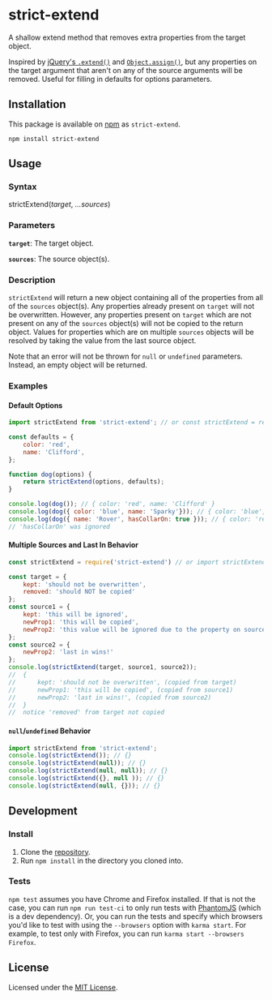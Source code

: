 # strict-extend
A shallow extend method that removes extra properties from the target object.

Inspired by [jQuery's `.extend()`](https://api.jquery.com/jquery.extend/) and
[`Object.assign()`](https://developer.mozilla.org/en-US/docs/Web/JavaScript/Reference/Global_Objects/Object/assign),
but any properties on the target argument that aren't on any of the source arguments will be removed.
Useful for filling in defaults for options parameters.

## Installation
This package is available on [npm](https://www.npmjs.com/package/strict-extend) as `strict-extend`.
```
npm install strict-extend
```

## Usage
### Syntax
strictExtend(_target_, _...sources_)

### Parameters
**`target`**: The target object.

**`sources`**: The source object(s).

### Description
`strictExtend` will return a new object containing all of the properties from all of the `sources` object(s).
Any properties already present on `target` will not be overwritten.
However, any properties present on `target` which are not present on any of the `sources` object(s) will not be copied to the return object.
Values for properties which are on multiple `sources` objects will be resolved by taking the value from the last source object.

Note that an error will not be thrown for `null` or `undefined` parameters.
Instead, an empty object will be returned.

### Examples
#### Default Options
```javascript
import strictExtend from 'strict-extend'; // or const strictExtend = require('strictExtend');

const defaults = {
    color: 'red',
    name: 'Clifford',
};

function dog(options) {
    return strictExtend(options, defaults);
}

console.log(dog()); // { color: 'red', name: 'Clifford' }
console.log(dog({ color: 'blue', name: 'Sparky'})); // { color: 'blue', name: 'Sparky' }
console.log(dog({ name: 'Rover', hasCollarOn: true })); // { color: 'red', name: 'Rover' }
// 'hasCollarOn' was ignored
```

#### Multiple Sources and Last In Behavior
```javascript
const strictExtend = require('strict-extend') // or import strictExtend from 'strict-extend';

const target = {
    kept: 'should not be overwritten',
    removed: 'should NOT be copied'
};
const source1 = {
    kept: 'this will be ignored',
    newProp1: 'this will be copied',
    newProp2: 'this value will be ignored due to the property on source2'
};
const source2 = {
    newProp2: 'last in wins!'
};
console.log(strictExtend(target, source1, source2));
//  {
//      kept: 'should not be overwritten', (copied from target)
//      newProp1: 'this will be copied', (copied from source1)
//      newProp2: 'last in wins!', (copied from source2)
//  }
//  notice 'removed' from target not copied
```

#### `null`/`undefined` Behavior
```javascript
import strictExtend from 'strict-extend';
console.log(strictExtend()); // {}
console.log(strictExtend(null)); // {}
console.log(strictExtend(null, null)); // {}
console.log(strictExtend({}, null )); // {}
console.log(strictExtend(null, {})); // {}
```

## Development
### Install
1. Clone the [repository](https://github.com/Spreetail/strict-extend).
2. Run `npm install` in the directory you cloned into.

### Tests
`npm test` assumes you have Chrome and Firefox installed.
If that is not the case, you can run `npm run test-ci` to only run tests with [PhantomJS](http://phantomjs.org/) (which is a dev dependency).
Or, you can run the tests and specify which browsers you'd like to test with using the `--browsers` option with `karma start`.
For example, to test only with Firefox, you can run `karma start --browsers Firefox`.

## License
Licensed under the [MIT License](https://opensource.org/licenses/MIT).
